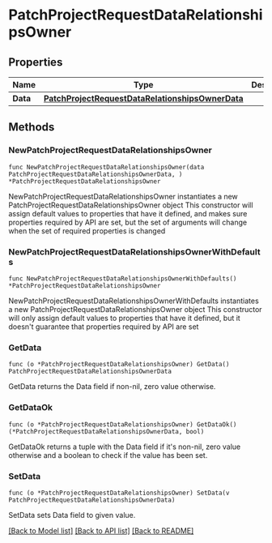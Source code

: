 # PatchProjectRequestDataRelationshipsOwner

## Properties

Name | Type | Description | Notes
------------ | ------------- | ------------- | -------------
**Data** | [**PatchProjectRequestDataRelationshipsOwnerData**](PatchProjectRequestDataRelationshipsOwnerData.md) |  | 

## Methods

### NewPatchProjectRequestDataRelationshipsOwner

`func NewPatchProjectRequestDataRelationshipsOwner(data PatchProjectRequestDataRelationshipsOwnerData, ) *PatchProjectRequestDataRelationshipsOwner`

NewPatchProjectRequestDataRelationshipsOwner instantiates a new PatchProjectRequestDataRelationshipsOwner object
This constructor will assign default values to properties that have it defined,
and makes sure properties required by API are set, but the set of arguments
will change when the set of required properties is changed

### NewPatchProjectRequestDataRelationshipsOwnerWithDefaults

`func NewPatchProjectRequestDataRelationshipsOwnerWithDefaults() *PatchProjectRequestDataRelationshipsOwner`

NewPatchProjectRequestDataRelationshipsOwnerWithDefaults instantiates a new PatchProjectRequestDataRelationshipsOwner object
This constructor will only assign default values to properties that have it defined,
but it doesn't guarantee that properties required by API are set

### GetData

`func (o *PatchProjectRequestDataRelationshipsOwner) GetData() PatchProjectRequestDataRelationshipsOwnerData`

GetData returns the Data field if non-nil, zero value otherwise.

### GetDataOk

`func (o *PatchProjectRequestDataRelationshipsOwner) GetDataOk() (*PatchProjectRequestDataRelationshipsOwnerData, bool)`

GetDataOk returns a tuple with the Data field if it's non-nil, zero value otherwise
and a boolean to check if the value has been set.

### SetData

`func (o *PatchProjectRequestDataRelationshipsOwner) SetData(v PatchProjectRequestDataRelationshipsOwnerData)`

SetData sets Data field to given value.



[[Back to Model list]](../README.md#documentation-for-models) [[Back to API list]](../README.md#documentation-for-api-endpoints) [[Back to README]](../README.md)


